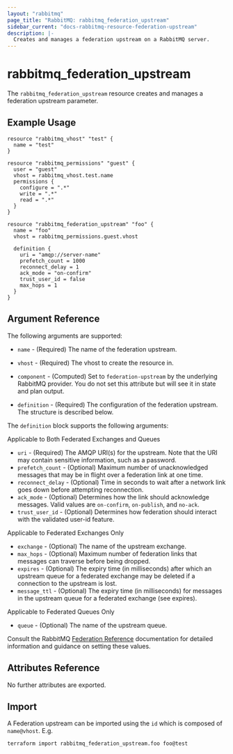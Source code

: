 ```yaml
---
layout: "rabbitmq"
page_title: "RabbitMQ: rabbitmq_federation_upstream"
sidebar_current: "docs-rabbitmq-resource-federation-upstream"
description: |-
  Creates and manages a federation upstream on a RabbitMQ server.
---
```


# rabbitmq\_federation\_upstream

The ``rabbitmq_federation_upstream`` resource creates and manages a federation upstream parameter.

## Example Usage

```hcl
resource "rabbitmq_vhost" "test" {
  name = "test"
}

resource "rabbitmq_permissions" "guest" {
  user = "guest"
  vhost = rabbitmq_vhost.test.name
  permissions {
    configure = ".*"
    write = ".*"
    read = ".*"
  }
}

resource "rabbitmq_federation_upstream" "foo" {
  name = "foo"
  vhost = rabbitmq_permissions.guest.vhost

  definition {
    uri = "amqp://server-name"
    prefetch_count = 1000
    reconnect_delay = 1
    ack_mode = "on-confirm"
    trust_user_id = false
    max_hops = 1
  }
}

```

## Argument Reference

The following arguments are supported:

* `name` - (Required) The name of the federation upstream.

* `vhost` - (Required) The vhost to create the resource in.

* `component` - (Computed) Set to `federation-upstream` by the underlying RabbitMQ provider. You do not set this attribute but will see it in state and plan output.

* `definition` - (Required) The configuration of the federation upstream. The structure is described below.

The `definition` block supports the following arguments:

Applicable to Both Federated Exchanges and Queues

* `uri` - (Required) The AMQP URI(s) for the upstream. Note that the URI may contain sensitive information, such as a password.
* `prefetch_count` - (Optional) Maximum number of unacknowledged messages that may be in flight over a federation link at one time.
* `reconnect_delay` - (Optional) Time in seconds to wait after a network link goes down before attempting reconnection.
* `ack_mode` - (Optional) Determines how the link should acknowledge messages. Valid values are `on-confirm`, `on-publish`, and `no-ack`.
* `trust_user_id` - (Optional) Determines how federation should interact with the validated user-id feature.

Applicable to Federated Exchanges Only

* `exchange` - (Optional)  The name of the upstream exchange.
* `max_hops` - (Optional) Maximum number of federation links that messages can traverse before being dropped.
* `expires` - (Optional) The expiry time (in milliseconds) after which an upstream queue for a federated exchange may be deleted if a connection to the upstream is lost.
* `message_ttl` - (Optional) The expiry time (in milliseconds) for messages in the upstream queue for a federated exchange (see expires).

Applicable to Federated Queues Only

* `queue` - (Optional) The name of the upstream queue.

Consult the RabbitMQ [Federation Reference](https://www.rabbitmq.com/federation-reference.html) documentation for detailed information and guidance on setting these values.

## Attributes Reference

No further attributes are exported.

## Import

A Federation upstream can be imported using the `id` which is composed of `name@vhost`.
E.g.

```sh
terraform import rabbitmq_federation_upstream.foo foo@test
```
